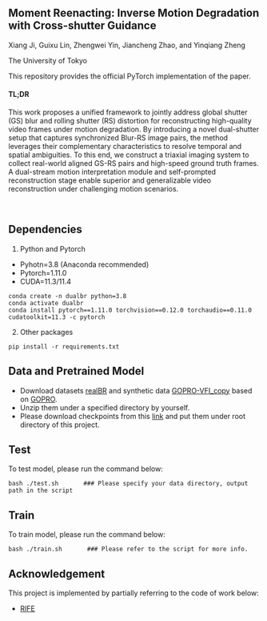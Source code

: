 ## Moment Reenacting: Inverse Motion Degradation with Cross-shutter Guidance

Xiang Ji, Guixu Lin, Zhengwei Yin, Jiancheng Zhao, and Yinqiang Zheng

The University of Tokyo


This repository provides the official PyTorch implementation of the paper.

#### TL;DR
This work proposes a unified framework to jointly address global shutter (GS) blur and rolling shutter (RS) distortion for reconstructing high-quality video frames under motion degradation. By introducing a novel dual-shutter setup that captures synchronized Blur-RS image pairs, the method leverages their complementary characteristics to resolve temporal and spatial ambiguities. To this end, we construct a triaxial imaging system to collect real-world aligned GS-RS pairs and high-speed ground truth frames. A dual-stream motion interpretation module and self-prompted reconstruction stage enable superior and generalizable video reconstruction under challenging motion scenarios.

<br/>
<!--
<img width="800" alt="image" src="docs/img.png">
!-->
 
## Dependencies
1. Python and Pytorch
- Pyhotn=3.8 (Anaconda recommended)
- Pytorch=1.11.0
- CUDA=11.3/11.4
``` shell
conda create -n dualbr python=3.8
conda activate dualbr
conda install pytorch==1.11.0 torchvision==0.12.0 torchaudio==0.11.0 cudatoolkit=11.3 -c pytorch
```
2. Other packages
``` shell
pip install -r requirements.txt
```

## Data and Pretrained Model
- Download datasets [realBR](https://drive.google.com/file/d/1s9t6DHHfzB-o6pDhg4vqcgcFR6gdLxqj/view?usp=sharing) and synthetic data [GOPRO-VFI_copy](https://drive.google.com/file/d/1AaI1DD0SYECfL8GXFuCR6a4tZieRCMMe/view?usp=sharing) based on [GOPRO](https://drive.google.com/file/d/1rJTmM9_mLCNzBUUhYIGldBYgup279E_f/view?usp=sharing).  <!--   coming soon   -->
- Unzip them under a specified directory by yourself.
- Please download checkpoints from this [link](https://drive.google.com/drive/folders/1VDj-TLQxNCm3eIgCt5C-dJbYPDNzVLDO?usp=sharing) and put them under root directory of this project.

## Test
To test model, please run the command below:
``` shell
bash ./test.sh       ### Please specify your data directory, output path in the script
```
## Train
To train model, please run the command below:
``` shell
bash ./train.sh       ### Please refer to the script for more info.
```

## Acknowledgement
This project is implemented by partially referring to the code of work below:
- [RIFE](https://github.com/megvii-research/ECCV2022-RIFE)
